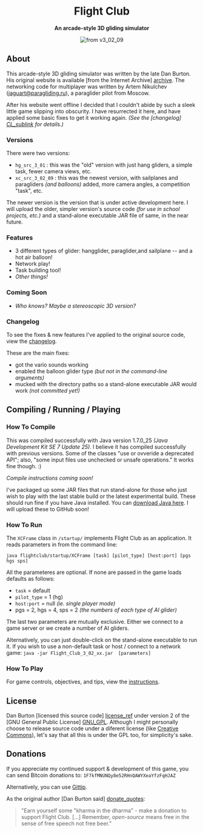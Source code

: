 <h1 align="center">Flight Club</h1>

<p align="center"><b>An arcade-style 3D gliding simulator</b></p>

<p align="center">
<img src="https://raw.github.com/Wingman4l7/flightclub/master/screenshot_v3_02_09.png" alt="from v3_02_09"/>
</p>

## About ##

This arcade-style 3D gliding simulator was written by the late Dan Burton.  His original website is available [from the Internet Archive] [archive].  The networking code for multiplayer was written by Artem Nikulchev (<jaguart@paragliding.ru>), a paraglider pilot from Moscow.

After his website went offline I decided that I couldn't abide by such a sleek little game slipping into obscurity.  I have resurrected it here, and have applied some basic fixes to get it working again.  *(See the [changelog] [CL_sublink] for details.)*

[archive]: http://web.archive.org/web/20050620075430/http://www.danb.dircon.co.uk/hg/hg.htm
[CL_sublink]: https://github.com/Wingman4l7/flightclub#changelog

### Versions ###

There were two versions:

  - `hg_src_3_01` : this was the "old" version with just hang gliders, a simple task, fewer camera views, etc.
  - `xc_src_3_02_09` : this was the newest version, with sailplanes and paragliders *(and balloons)* added, more camera angles, a competition "task", etc.

The newer version is the version that is under active development here.  I will upload the older, simpler version's source code  *(for use in school projects, etc.)* and a stand-alone executable JAR file of same, in the near future.

### Features ###

 - 3 different types of glider: hangglider, paraglider,and sailplane -- and a hot air balloon!
 - Network play!
 - Task building tool!
 - *Other things!*

### Coming Soon ###

 - *Who knows?  Maybe a stereoscopic 3D version?*

### Changelog ###

To see the fixes & new features I've applied to the original source code, view the [changelog](https://github.com/Wingman4l7/flightclub/blob/master/CHANGELOG.md).

These are the main fixes:

 - got the vario sounds working
 - enabled the balloon glider type *(but not in the command-line arguments)*
 - mucked with the directory paths so a stand-alone executable JAR would work *(not committed yet!)*

## Compiling / Running / Playing ##

### How To Compile ###

This was compiled successfully with Java version 1.7.0_25 *(Java Development Kit SE 7 Update 25)*.  I believe it has compiled successfully with previous versions.
Some of the classes "use or ovveride a deprecated API"; also, "some input files use unchecked or unsafe operations."  It works fine though.  :)

*Compile instructions coming soon!*

I've packaged up some JAR files that run stand-alone for those who just wish to play with the last stable build or the latest experimental build.  These should run fine if you have Java installed.  You can [download Java here](http://java.com/en/download/index.jsp).  I will upload these to GitHub soon!

### How To Run ###
 
The `XCFrame` class in `/startup/` implements Flight Club as an application.  It reads parameters in from the command line:

`java flightclub/startup/XCFrame [task] [pilot_type] [host:port] [pgs hgs sps]`

<!--- balloon glider type does not have a command-line parameter yet-->

All the parameteres are optional. If none are passed in the game loads defaults as follows: 
 - `task` = default
 - `pilot_type` = 1 (hg)
 - `host:port` = null *(ie. single player mode)*
 - pgs = 2, hgs = 4, sps = 2 *(the numbers of each type of AI glider)*

The last two parameters are mutually exclusive. Either we connect to a game server or we create a number of AI gliders.

Alternatively, you can just double-click on the stand-alone executable to run it.  If you wish to use a non-default task or host / connect to a network game:
`java -jar Flight_Club_3_02_xx.jar  [parameters]`
   
### How To Play ###

For game controls, objectives, and tips, view the [instructions](https://github.com/Wingman4l7/flightclub/blob/master/INSTRUCTIONS.md).

## License ##

Dan Burton [licensed this source code] [license_ref] under version 2 of the [GNU General Public License] [GNU_GPL].  Although I might personally choose to release source code under a diferent license (like [Creative Commons](http://creativecommons.org/licenses/)), let's say that all this is under the GPL too, for simplicity's sake.

[license_ref]: http://web.archive.org/web/20050620075430/http://www.danb.dircon.co.uk/hg/hg.htm#dev
[GNU_GPL]: http://www.gnu.org/licenses/old-licenses/gpl-2.0.html

## Donations ##

If you appreciate my continued support & development of this game, you can send Bitcoin donations to: `1F7kfMNUNQy8e52RHnQAWYXeaYfzFqHJAZ`

Alternatively, you can use [Gittip](https://www.gittip.com/Wingman4l7/).

As the original author [Dan Burton said] [donate_quotes]:

>"Earn yourself some "kharma in the dharma" - make a donation to support Flight Club. [...] Remember, *open-source* means free in the sense of free speech not free beer."

[donate_quotes]: http://web.archive.org/web/20050620075430/http://www.danb.dircon.co.uk/hg/hg.htm#donations
